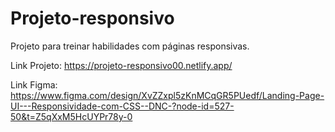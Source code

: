 # Projeto-responsivo

Projeto para treinar habilidades com páginas responsivas.


Link Projeto: https://projeto-responsivo00.netlify.app/

Link Figma: https://www.figma.com/design/XvZZxpl5zKnMCqGR5PUedf/Landing-Page-UI---Responsividade-com-CSS--DNC-?node-id=527-50&t=Z5qXxM5HcUYPr78y-0
